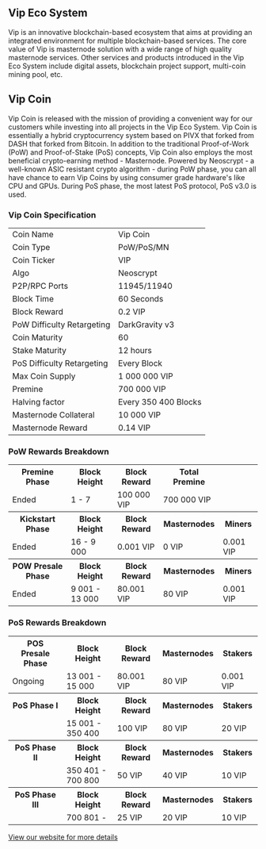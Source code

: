 <h2>Vip Eco System</h2>
<p> Vip is an innovative blockchain-based ecosystem that aims at providing an integrated environment 
	for multiple blockchain-based services. The core value of Vip is masternode solution with a wide 
	range of high quality masternode services. Other services and products introduced in the Vip Eco 
	System include digital assets, blockchain project support, multi-coin mining pool, etc.
</p>

<h2>Vip Coin</h2>
<p> Vip Coin is released with the mission of providing a convenient way for our customers while investing
	into all projects in the Vip Eco System. Vip Coin is essentially a hybrid cryptocurrency system 
	based on PIVX that forked from DASH that forked from Bitcoin. In addition to the traditional Proof-of-Work
	(PoW) and Proof-of-Stake (PoS) concepts, Vip Coin also employs the most beneficial crypto-earning method
	- Masternode. Powered by Neoscrypt - a well-known ASIC resistant crypto algorithm - during PoW phase, you 
	can all have chance to earn Vip Coins by using consumer grade hardware's like CPU and GPUs. During PoS 
	phase, the most latest PoS protocol, PoS v3.0 is used.
</p>

<h3>Vip Coin Specification</h3>
<table>
<tbody>
	<tr><td>Coin Name</td><td>Vip Coin</td></tr>
	<tr><td>Coin Type</td><td>PoW/PoS/MN</td></tr>
	<tr><td>Coin Ticker</td><td>VIP</td></tr>	
	<tr><td>Algo</td><td>Neoscrypt</td></tr>
	<tr><td>P2P/RPC Ports</td><td>11945/11940</td></tr>
	<tr><td>Block Time</td><td>60 Seconds</td></tr>
	<tr><td>Block Reward</td><td>0.2 VIP</td></tr>
	<tr><td>PoW Difficulty Retargeting</td><td>DarkGravity v3</td></tr>
	<tr><td>Coin Maturity</td><td>60</td></tr>
	<tr><td>Stake Maturity</td><td>12 hours</td></tr>
	<tr><td>PoS Difficulty Retargeting</td><td>Every Block</td></tr>
	<tr><td>Max Coin Supply</td><td>1 000 000 VIP</td></tr> 
	<tr><td>Premine</td><td>700 000 VIP</td></tr>
	<tr><td>Halving factor</td><td>Every 350 400 Blocks</td></tr>
	<tr><td>Masternode Collateral</td><td>10 000 VIP</td></tr>
	<tr><td>Masternode Reward</td><td>0.14 VIP</td></tr>
</tbody>
</table>

<h3>PoW Rewards Breakdown</h3>
<table>
<tbody>
	<tr><th>Premine Phase</th><th>Block Height</th><th>Block Reward</th><th>Total Premine</th></tr>
	<tr><td>Ended</td><td>1 - 7</td><td>100 000 VIP</td><td>700 000 VIP</th></tr>
</tbody>
<tbody>
	<tr><th>Kickstart Phase</th><th>Block Height</th><th>Block Reward</th><th>Masternodes</th><th>Miners</th></tr>	
	<tr><td>Ended</td><td>16 - 9 000</td><td>0.001 VIP</td><td>0 VIP</td><td>0.001 VIP</td></tr>
</tbody>
<tbody>
	<tr><th>POW Presale Phase</th><th>Block Height</th><th>Block Reward</th><th>Masternodes</th><th>Miners</th></tr>	
	<tr><td>Ended</td><td>9 001 - 13 000</td><td>80.001 VIP</td><td>80 VIP</td><td>0.001 VIP</td></tr>
</tbody>
</table>

<h3>PoS Rewards Breakdown</h3>
<table>
<tbody>
	<tr><th>POS Presale Phase</th><th>Block Height</th><th>Block Reward</th><th>Masternodes</th><th>Stakers</th></tr>	
	<tr><td>Ongoing</td><td>13 001 - 15 000</td><td>80.001 VIP</td><td>80 VIP</td><td>0.001 VIP</td></tr>
</tbody>
<tbody>
	<tr><th>PoS Phase I</th><th>Block Height</th><th>Block Reward</th><th>Masternodes</th><th>Stakers</th></tr>	
	<tr><td></td><td>15 001 - 350 400</td><td>100 VIP</td><td>80 VIP</td><td>20 VIP</td></tr>
</tbody>
<tbody>
	<tr><th>PoS Phase II</th><th>Block Height</th><th>Block Reward</th><th>Masternodes</th><th>Stakers</th></tr>
	<tr><td></td><td>350 401 - 700 800</td><td>50 VIP</td><td>40 VIP</td><td>10 VIP</td></tr>
</tbody>
<tbody>
	<tr><th>PoS Phase III</th><th>Block Height</th><th>Block Reward</th><th>Masternodes</th><th>Stakers</th></tr>
	<tr><td></td><td>700 801 - </td><td>25 VIP</td><td>20 VIP</td><td>10 VIP</td></tr>
</tbody>
</table>

<a href="https://vipcore.vip" title="Vip Website" target="_blank">View our website for more details</a>
